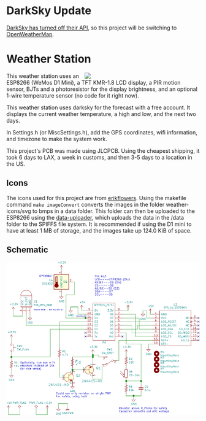 # DarkSky Update

[DarkSky has turned off their API](https://blog.darksky.net/), so this project will be
switching to [OpenWeatherMap](https://openweathermap.org/darksky-openweather).

# Weather Station

<img align="right" width="300"
src="https://user-images.githubusercontent.com/10273995/69016963-2e7df480-0958-11ea-8470-089bf50c75a8.jpg">
This weather station uses an ESP8266 (WeMos D1 Mini), a TFT KMR-1.8 LCD display, a PIR
motion sensor, BJTs and a photoresistor for the display brightness, and an optional 1-wire
temperature sensor (no code for it right now).

This weather station uses darksky for the forecast with a free account. It displays the
current weather temperature, a high and low, and the next two days.

In Settings.h (or MiscSettings.h), add the GPS coordinates, wifi information, and timezone
to make the system work.

This project's PCB was made using JLCPCB. Using the cheapest shipping, it took 6 days to
LAX, a week in customs, and then 3-5 days to a location in the US.

## Icons

The icons used for this project are from
[erikflowers](https://github.com/erikflowers/weather-icons).  Using the makefile command
`make imageConvert` converts the images in the folder weather-icons/svg to bmps in a data
folder. This folder can then be uploaded to the ESP8266 using the
[data-uploader](https://github.com/esp8266/arduino-esp8266fs-plugin), which uploads the
data in the /data folder to the SPIFFS file system. It is recommended if using the D1 mini
to have at least 1 MB of storage, and the images take up 124.0 KiB of space.

## Schematic

<img align="center" src="weatherPCB/WeatherPCB.svg" />
